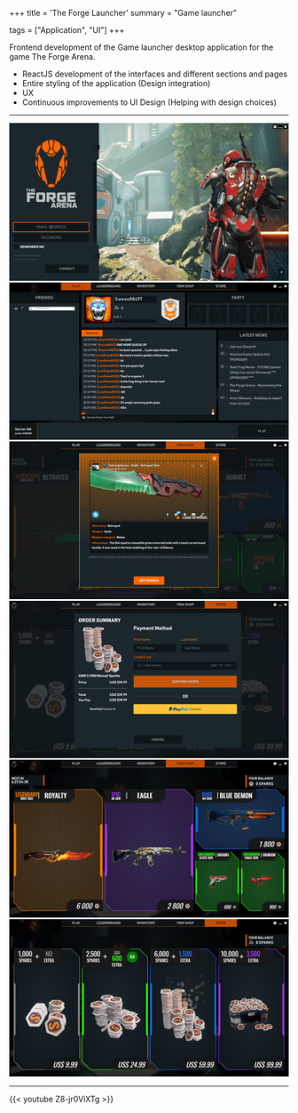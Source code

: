 +++
title = 'The Forge Launcher'
summary = "Game launcher"

tags = ["Application", "UI"]
+++

Frontend development of the Game launcher desktop application for the game The Forge Arena.

- ReactJS development of the interfaces and different sections and pages
- Entire styling of the application (Design integration)
- UX
- Continuous improvements to UI Design (Helping with design choices)

---
![Login page](forge_login.png)
![Dashboard](forge_dash.png)
![Modal](forge_modal.png)
![Payment screen](forge_payment.png)
![Shop screen](forge_shop.png)
![Store page](forge_store.png)

---

{{< youtube Z8-jr0ViXTg >}}